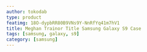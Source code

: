 ```yaml
---
author: tokodab
type: product
featimg: 18O-dypbRR80B9VNs9Y-NnRfYq41m7hV1
title: Meghan Trainor Title Samsung Galaxy S9 Case
tags: [samsung, galaxy, s9]
category: [samsung]
---
```


